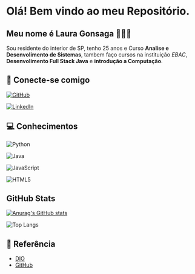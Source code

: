 #  Olá! Bem vindo ao meu Repositório.
## Meu nome é **Laura Gonsaga** 🙋🏻‍♀️

Sou residente do interior de SP, tenho 25 anos e Curso **Analise e Desenvolimento de Sistemas**, tambem faço cursos na instituição *EBAC*, **Desenvolimento Full Stack Java** e **introdução a Computação**.

## 📲 Conecte-se comigo
[![GitHub](https://img.shields.io/badge/GitHub-000?style=for-the-badge&logo=github&logoColor=30A3DC)](https://github.com/Lauragonsaga)

[![LinkedIn](https://img.shields.io/badge/LinkedIn-000?style=for-the-badge&logo=linkedin&logoColor=0E76A8)](www.linkedin.com/in/lauragonsaga)

## 💻 Conhecimentos

![Python](https://img.shields.io/badge/Python-000?style=for-the-badge&logo=python)

![Java](https://img.shields.io/badge/Java-000?style=for-the-badge&logo=java)

![JavaScript](https://img.shields.io/badge/JavaScript-000?style=for-the-badge&logo=javascript)

![HTML5](https://img.shields.io/badge/HTML5-000?style=for-the-badge&logo=html5)

## GitHub Stats

[![Anurag's GitHub stats](https://github-readme-stats.vercel.app/api?username=Lauragonsaga)](https://github.com/anuraghazra/github-readme-stats)

![Top Langs](https://github-readme-stats-git-masterrstaa-rickstaa.vercel.app/api/top-langs/?username=laura&layout=compact&bg_color=000&border_color=30A3DC&title_color=00015&text_color=FFF)

## 🔗 Referência

 - [DIO](https://www.dio.me/)
 - [GitHub](https://github.com/)



